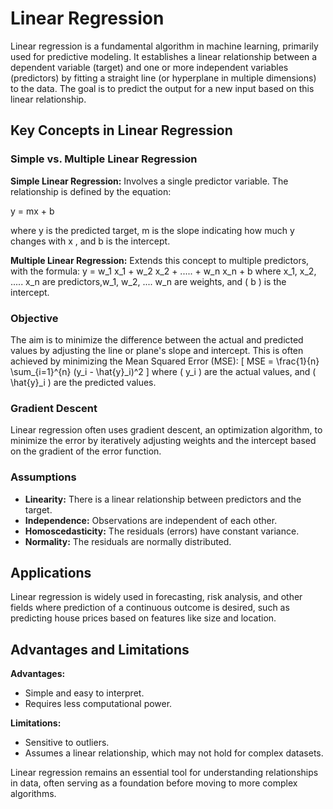 # Linear Regression

Linear regression is a fundamental algorithm in machine learning, primarily used for predictive modeling. It establishes a linear relationship between a dependent variable (target) and one or more independent variables (predictors) by fitting a straight line (or hyperplane in multiple dimensions) to the data. The goal is to predict the output for a new input based on this linear relationship.

## Key Concepts in Linear Regression

### Simple vs. Multiple Linear Regression

**Simple Linear Regression:** Involves a single predictor variable. The relationship is defined by the equation:

 y = mx + b


where  y  is the predicted target,  m is the slope indicating how much  y  changes with x , and b  is the intercept.

**Multiple Linear Regression:** Extends this concept to multiple predictors, with the formula:
y = w_1 x_1 + w_2 x_2 + ..... + w_n x_n + b 
where x_1, x_2, ..... x_n  are predictors,w_1, w_2, .... w_n are weights, and \( b \) is the intercept.

### Objective

The aim is to minimize the difference between the actual and predicted values by adjusting the line or plane's slope and intercept. This is often achieved by minimizing the Mean Squared Error (MSE):
\[ MSE = \frac{1}{n} \sum_{i=1}^{n} (y_i - \hat{y}_i)^2 \]
where \( y_i \) are the actual values, and \( \hat{y}_i \) are the predicted values.

### Gradient Descent

Linear regression often uses gradient descent, an optimization algorithm, to minimize the error by iteratively adjusting weights and the intercept based on the gradient of the error function.

### Assumptions

- **Linearity:** There is a linear relationship between predictors and the target.
- **Independence:** Observations are independent of each other.
- **Homoscedasticity:** The residuals (errors) have constant variance.
- **Normality:** The residuals are normally distributed.

## Applications

Linear regression is widely used in forecasting, risk analysis, and other fields where prediction of a continuous outcome is desired, such as predicting house prices based on features like size and location.

## Advantages and Limitations

**Advantages:**
- Simple and easy to interpret.
- Requires less computational power.

**Limitations:**
- Sensitive to outliers.
- Assumes a linear relationship, which may not hold for complex datasets.

Linear regression remains an essential tool for understanding relationships in data, often serving as a foundation before moving to more complex algorithms.
